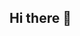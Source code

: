 ## Hi there 👋

<!--
**Guven-K/Guven-K** is a ✨ _special_ ✨ repository because its `README.md` (this file) appears on your GitHub profile.

Here are some ideas to get you started:

🌟 About Me
💻 Software Engineer with a focus on C# and Avalonia.
🔭 Currently working on:
Pixel Odyssey (Gamemaker project with diverse space exploration and a general showcase of my capability in game development).
Avalonia Portfolio App (customizable and user-friendly project showcase).
🌱 Always learning and improving my skills, diving deeper into Dependency Injection and algorithms in C#.

Fun Facts
🎮 A gamer and tech enthusiast with a knack for tinkering with systems.
🎨 Lover of art and game design, blending creativity with technical expertise.
🏡 Born and raised in London, with a strong connection to family and community.

-->
